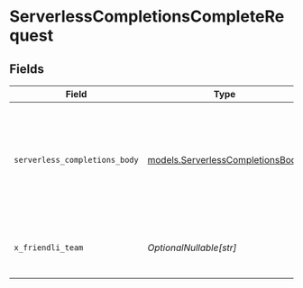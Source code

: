 # ServerlessCompletionsCompleteRequest


## Fields

| Field                                                                      | Type                                                                       | Required                                                                   | Description                                                                | Example                                                                    |
| -------------------------------------------------------------------------- | -------------------------------------------------------------------------- | -------------------------------------------------------------------------- | -------------------------------------------------------------------------- | -------------------------------------------------------------------------- |
| `serverless_completions_body`                                              | [models.ServerlessCompletionsBody](../models/serverlesscompletionsbody.md) | :heavy_check_mark:                                                         | N/A                                                                        | {<br/>"model": "meta-llama-3.1-8b-instruct",<br/>"prompt": "Say this is a test!"<br/>} |
| `x_friendli_team`                                                          | *OptionalNullable[str]*                                                    | :heavy_minus_sign:                                                         | ID of team to run requests as (optional parameter).                        |                                                                            |